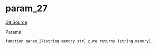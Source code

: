 # param_27
[Git Source](https://github.com/metacontract/mc/blob/b874bc295b567a7e9bd6d6c63dfe84df116a2f3a/src/devkit/Flattened.sol)

Params


```solidity
function param_27(string memory str) pure returns (string memory);
```

